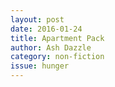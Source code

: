 ```yaml
---
layout: post 
date: 2016-01-24
title: Apartment Pack
author: Ash Dazzle
category: non-fiction
issue: hunger
---
```

